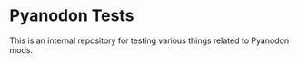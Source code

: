 # Pyanodon Tests
This is an internal repository for testing various things related to Pyanodon mods.
